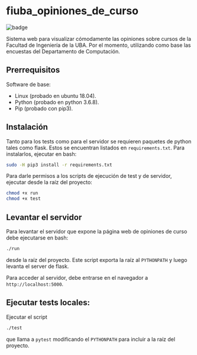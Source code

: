 # fiuba_opiniones_de_curso

![badge](https://travis-ci.org/Arkenan/fiuba_opiniones_de_curso.svg?branch=master)

Sistema web para visualizar cómodamente las opiniones sobre cursos de la Facultad de Ingeniería de la UBA. Por el momento, utilizando como base las encuestas del Departamento de Computación.

## Prerrequisitos

Software de base:
- Linux (probado en ubuntu 18.04).
- Python (probado en python 3.6.8).
- Pip (probado con pip3).

## Instalación

Tanto para los tests como para el servidor se requieren paquetes de python tales como flask. Estos se encuentran listados en `requirements.txt`. Para instalarlos, ejecutar en bash:

```bash
sudo -H pip3 install -r requirements.txt
```

Para darle permisos a los scripts de ejecución de test y de servidor, ejecutar desde la raíz del proyecto:

```bash
chmod +x run
chmod +x test
```

## Levantar el servidor

Para levantar el servidor que expone la página web de opiniones de curso debe ejecutarse en bash:

```bash
./run
```

desde la raíz del proyecto. Este script exporta la raíz al `PYTHONPATH` y luego levanta el server de flask.

Para acceder al servidor, debe entrarse en el navegador a `http://localhost:5000`.

## Ejecutar tests locales:

Ejecutar el script

```bash
./test
```

que llama a `pytest` modificando el `PYTHONPATH` para incluir a la raíz del proyecto.
